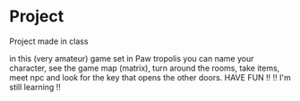 # Project
Project made in class

in this (very amateur) game set in Paw tropolis you can name your character, 
see the game map (matrix), turn around the rooms, take items,
meet npc and look for the key that opens the other doors. 
HAVE FUN !!
!! I'm still learning !!
